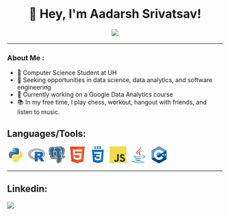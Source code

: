 <h1 align="center">👋 Hey, I'm Aadarsh Srivatsav! <br> </h1> 
<div id="header" align="center">
  <img src="https://i.ytimg.com/vi/SzJ46YA_RaA/maxresdefault.jpg" width="500"/>
</div>

---

### About Me :
- 👯 Computer Science Student at UH
- 🔭 Seeking opportunities in data science, data analytics, and software engineering
- 🌱 Currently working on a Google Data Analytics course 
- 📚 In my free time, I play chess, workout, hangout with friends, and listen to music.

## Languages/Tools: 

<div>
  <img src="https://github.com/devicons/devicon/blob/master/icons/python/python-original.svg" title="Python" alt="Python" width="40" height="40"/>&nbsp;
  <img src="https://github.com/devicons/devicon/blob/master/icons/r/r-original.svg" title="R" alt="R" width="40" height="40"/>&nbsp;
  <img src="https://github.com/devicons/devicon/blob/master/icons/postgresql/postgresql-original.svg" title="SQL" alt="SQL" width="40" height="40"/>&nbsp;
  <img src="https://github.com/devicons/devicon/blob/master/icons/html5/html5-original.svg" title="HTML5" alt="HTML" width="40" height="40"/>&nbsp;
  <img src="https://github.com/devicons/devicon/blob/master/icons/css3/css3-plain-wordmark.svg"  title="CSS3" alt="CSS" width="40" height="40"/>&nbsp;
  <img src="https://github.com/devicons/devicon/blob/master/icons/javascript/javascript-original.svg" title="JavaScript" alt="JavaScript" width="40" height="40"/>&nbsp;
  <img src="https://github.com/devicons/devicon/blob/master/icons/java/java-original.svg" title="Java" alt="Java" width="40" height="40"/>&nbsp;
  <img src="https://github.com/devicons/devicon/blob/master/icons/cplusplus/cplusplus-original.svg" title="C++" alt="C++" width="40" height="40"/>&nbsp;

---
## Linkedin:
<p align="left">
<a href = "https://www.linkedin.com/in/aadarshsrivatsav//"><img src="https://img.icons8.com/fluent/48/000000/linkedin.png"/></a>
</p>

<!--
**aadproj3570/aadproj3570** is a ✨ _special_ ✨ repository because its `README.md` (this file) appears on your GitHub profile.

Here are some ideas to get you started:

- 🔭 I’m currently working on ...
- 🌱 I’m currently learning ...
- 👯 I’m looking to collaborate on ...
- 🤔 I’m looking for help with ...
- 💬 Ask me about ...
- 📫 How to reach me: ...
- 😄 Pronouns: ...
- ⚡ Fun fact: ...
-->
